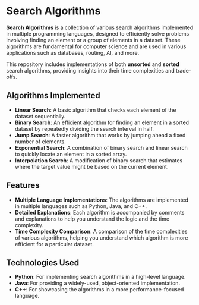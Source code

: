 # Search Algorithms

**Search Algorithms** is a collection of various search algorithms implemented in multiple programming languages, designed to efficiently solve problems involving finding an element or a group of elements in a dataset. These algorithms are fundamental for computer science and are used in various applications such as databases, routing, AI, and more.

This repository includes implementations of both **unsorted** and **sorted** search algorithms, providing insights into their time complexities and trade-offs.

## Algorithms Implemented

- **Linear Search**: A basic algorithm that checks each element of the dataset sequentially.
- **Binary Search**: An efficient algorithm for finding an element in a sorted dataset by repeatedly dividing the search interval in half.
- **Jump Search**: A faster algorithm that works by jumping ahead a fixed number of elements.
- **Exponential Search**: A combination of binary search and linear search to quickly locate an element in a sorted array.
- **Interpolation Search**: A modification of binary search that estimates where the target value might be based on the current element.

## Features

- **Multiple Language Implementations**: The algorithms are implemented in multiple languages such as Python, Java, and C++.
- **Detailed Explanations**: Each algorithm is accompanied by comments and explanations to help you understand the logic and the time complexity.
- **Time Complexity Comparison**: A comparison of the time complexities of various algorithms, helping you understand which algorithm is more efficient for a particular dataset.

## Technologies Used

- **Python**: For implementing search algorithms in a high-level language.
- **Java**: For providing a widely-used, object-oriented implementation.
- **C++**: For showcasing the algorithms in a more performance-focused language.
